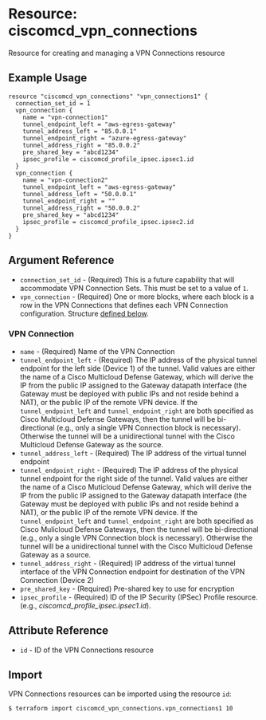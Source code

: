 # Resource: ciscomcd_vpn_connections
Resource for creating and managing a VPN Connections resource

## Example Usage
```hcl
resource "ciscomcd_vpn_connections" "vpn_connections1" {
  connection_set_id = 1
  vpn_connection {
    name = "vpn-connection1"
    tunnel_endpoint_left = "aws-egress-gateway"
    tunnel_address_left = "85.0.0.1"
    tunnel_endpoint_right = "azure-egress-gateway"
    tunnel_address_right = "85.0.0.2"
    pre_shared_key = "abcd1234"
    ipsec_profile = ciscomcd_profile_ipsec.ipsec1.id
  }
  vpn_connection {
    name = "vpn-connection2"
    tunnel_endpoint_left = "aws-egress-gateway" 
    tunnel_address_left = "50.0.0.1"
    tunnel_endpoint_right = ""
    tunnel_address_right = "50.0.0.2"
    pre_shared_key = "abcd1234"
    ipsec_profile = ciscomcd_profile_ipsec.ipsec2.id
  }
}
```

## Argument Reference
* `connection_set_id` - (Required) This is a future capability that will accommodate VPN Connection Sets.  This must be set to a value of `1`.
* `vpn_connection` - (Required) One or more blocks, where each block is a row in the VPN Connections that defines each VPN Connection configuration. Structure [defined below](#vpn_connection).

### VPN Connection
* `name` - (Required) Name of the VPN Connection
* `tunnel_endpoint_left` - (Required) The IP address of the physical tunnel endpoint for the left side (Device 1) of the tunnel.  Valid values are either the name of a Cisco Multicloud Defense Gateway, which will derive the IP from the public IP assigned to the Gateway datapath interface (the Gateway must be deployed with public IPs and not reside behind a NAT), or the public IP of the remote VPN device.  If the `tunnel_endpoint_left` and `tunnel_endpoint_right` are both specified as Cisco Multicloud Defense Gateways, then the tunnel will be bi-directional (e.g., only a single VPN Connection block is necessary).  Otherwise the tunnel will be a unidirectional tunnel with the Cisco Multicloud Defense Gateway as the source.
* `tunnel_address_left` - (Required) The IP address of the virtual tunnel endpoint
* `tunnel_endpoint_right` - (Required) The IP address of the physical tunnel endpoint for the right side of the tunnel.  Valid values are either the name of a Cisco Muticloud Defense Gateway, which will derive the IP from the public IP assigned to the Gateway datapath interface (the Gateway must be deployed with public IPs and not reside behind a NAT), or the public IP of the remote VPN device.  If the `tunnel_endpoint_left` and `tunnel_endpoint_right` are both specified as Cisco Mulicloud Defense Gateways, then the tunnel will be bi-directional (e.g., only a single VPN Connection block is necessary).  Otherwise the tunnel will be a unidirectional tunnel with the Cisco Multicloud Defense Gateway as a source.
* `tunnel_address_right` - (Required) IP address of the virtual tunnel interface of the VPN Connection endpoint for destination of the VPN Connection (Device 2)
* `pre_shared_key` - (Required) Pre-shared key to use for encryption
* `ipsec_profile` - (Required) ID of the IP Security (IPSec) Profile resource. (e.g., *ciscomcd_profile_ipsec.ipsec1.id*).

## Attribute Reference
* `id` - ID of the VPN Connections resource

## Import
VPN Connections resources can be imported using the resource `id`:

```hcl
$ terraform import ciscomcd_vpn_connections.vpn_connections1 10
```
